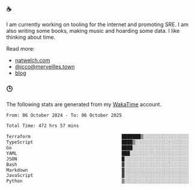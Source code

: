 ### ☕

I am currently working on tooling for the internet and promoting SRE. I am also writing some books, making music and hoarding some data. I like thinking about time.

Read more:

 - [natwelch.com](https://natwelch.com)
 - [@icco@merveilles.town](https://merveilles.town/@icco)
 - [blog](https://writing.natwelch.com)

### 🕒

The following stats are generated from my [WakaTime](https://wakatime.com/@icco) account.

<!--START_SECTION:waka-->

```txt
From: 06 October 2024 - To: 06 October 2025

Total Time: 472 hrs 57 mins

Terraform                                  ███████▒░░░░░░░░░░░░░░░░░   29.06 %
TypeScript                                 ████▒░░░░░░░░░░░░░░░░░░░░   17.81 %
Go                                         ████░░░░░░░░░░░░░░░░░░░░░   16.53 %
YAML                                       ███░░░░░░░░░░░░░░░░░░░░░░   11.47 %
JSON                                       █░░░░░░░░░░░░░░░░░░░░░░░░   03.71 %
Bash                                       ▓░░░░░░░░░░░░░░░░░░░░░░░░   02.89 %
Markdown                                   ▓░░░░░░░░░░░░░░░░░░░░░░░░   02.87 %
JavaScript                                 ▓░░░░░░░░░░░░░░░░░░░░░░░░   02.03 %
Python                                     ▒░░░░░░░░░░░░░░░░░░░░░░░░   01.66 %
```

<!--END_SECTION:waka-->
